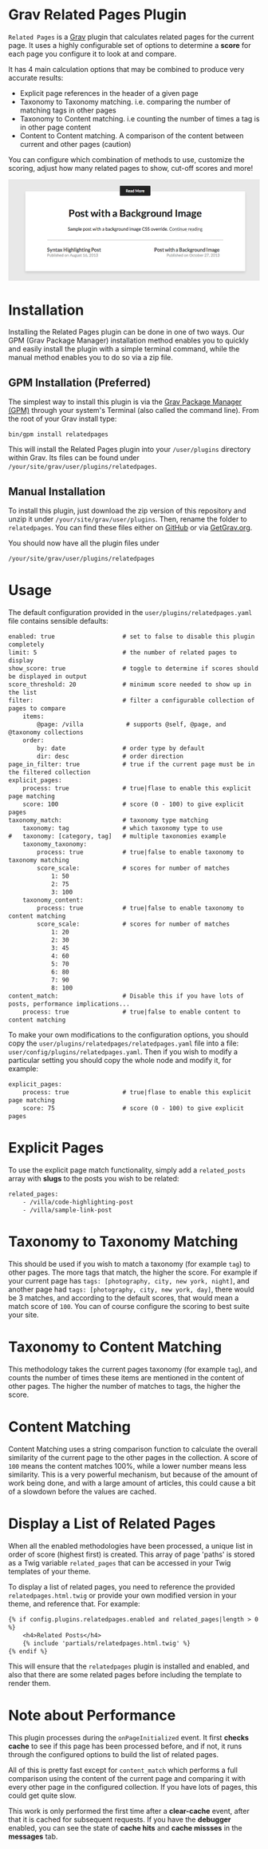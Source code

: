 # Grav Related Pages Plugin

`Related Pages` is a [Grav](http://github.com/getgrav/grav) plugin that calculates related pages for the current page. It uses a highly configurable set of options to determine a **score** for each page you configure it to look at and compare.

It has 4 main calculation options that may be combined to produce very accurate results:

* Explicit page references in the header of a given page
* Taxonomy to Taxonomy matching.  i.e. comparing the number of matching tags in other pages
* Taxonomy to Content matching.  i.e counting the number of times a tag is in other page content
* Content to Content matching.  A comparison of the content between current and other pages (caution)

You can configure which combination of methods to use, customize the scoring, adjust how many related pages to show, cut-off scores and more!

![Related Pages](assets/readme_1.png)

# Installation

Installing the Related Pages plugin can be done in one of two ways. Our GPM (Grav Package Manager) installation method enables you to quickly and easily install the plugin with a simple terminal command, while the manual method enables you to do so via a zip file.

## GPM Installation (Preferred)

The simplest way to install this plugin is via the [Grav Package Manager (GPM)](http://learn.getgrav.org/advanced/grav-gpm) through your system's Terminal (also called the command line).  From the root of your Grav install type:

    bin/gpm install relatedpages

This will install the Related Pages plugin into your `/user/plugins` directory within Grav. Its files can be found under `/your/site/grav/user/plugins/relatedpages`.

## Manual Installation

To install this plugin, just download the zip version of this repository and unzip it under `/your/site/grav/user/plugins`. Then, rename the folder to `relatedpages`. You can find these files either on [GitHub](https://github.com/getgrav/grav-plugin-relatedpages) or via [GetGrav.org](http://getgrav.org/downloads/plugins#extras).

You should now have all the plugin files under

    /your/site/grav/user/plugins/relatedpages

# Usage

The default configuration provided in the `user/plugins/relatedpages.yaml` file contains sensible defaults:

```
enabled: true                   # set to false to disable this plugin completely
limit: 5                        # the number of related pages to display
show_score: true                # toggle to determine if scores should be displayed in output
score_threshold: 20             # minimum score needed to show up in the list
filter:                         # filter a configurable collection of pages to compare
    items:
        @page: /villa            # supports @self, @page, and @taxonomy collections
    order:
        by: date                # order type by default
        dir: desc               # order direction
page_in_filter: true            # true if the current page must be in the filtered collection
explicit_pages:
    process: true               # true|flase to enable this explicit page matching
    score: 100                  # score (0 - 100) to give explicit pages
taxonomy_match:                 # taxonomy type matching
    taxonomy: tag               # which taxonomy type to use
#   taxonomy: [category, tag]   # multiple taxonomies example
    taxonomy_taxonomy:
        process: true           # true|false to enable taxonomy to taxonomy matching
        score_scale:            # scores for number of matches
            1: 50
            2: 75
            3: 100
    taxonomy_content:
        process: true           # true|false to enable taxonomy to content matching
        score_scale:            # scores for number of matches
            1: 20
            2: 30
            3: 45
            4: 60
            5: 70
            6: 80
            7: 90
            8: 100
content_match:                  # Disable this if you have lots of posts, performance implications...
    process: true               # true|false to enable content to content matching
```

To make your own modifications to the configuration options, you should copy the `user/plugins/relatedpages/relatedpages.yaml` file into a file: `user/config/plugins/relatedpages.yaml`.  Then if you wish to modify a particular setting you should copy the whole node and modify it, for example:

```
explicit_pages:
    process: true               # true|flase to enable this explicit page matching
    score: 75                   # score (0 - 100) to give explicit pages
```

# Explicit Pages

To use the explicit page match functionality, simply add a `related_posts` array with **slugs** to the posts you wish to be related:

```
related_pages:
    - /villa/code-highlighting-post
    - /villa/sample-link-post
```

# Taxonomy to Taxonomy Matching

This should be used if you wish to match a taxonomy (for example `tag`) to other pages.  The more tags that match, the higher the score.  For example if your current page has `tags: [photography, city, new york, night]`, and another page had `tags: [photography, city, new york, day]`, there would be 3 matches, and according to the default scores, that would mean a match score of `100`.  You can of course configure the scoring to best suite your site.

# Taxonomy to Content Matching

This methodology takes the current pages taxonomy (for example `tag`), and counts the number of times these items are mentioned in the content of other pages.  The higher the number of matches to tags, the higher the score.

# Content Matching

Content Matching uses a string comparison function to calculate the overall similarity of the current page to the other pages in the collection.  A score of `100` means the content matches 100%, while a lower number means less similarity.  This is a very powerful mechanism, but because of the amount of work being done, and with a large amount of articles, this could cause a bit of a slowdown before the values are cached.


# Display a List of Related Pages

When all the enabled methodologies have been processed, a unique list in order of score (highest first) is created.  This array of page 'paths' is stored as a Twig variable `related_pages` that can be accessed in your Twig templates of your theme.

To display a list of related pages, you need to reference the provided `relatedpages.html.twig` or provide your own modified version in your theme, and reference that.  For example:

```
{% if config.plugins.relatedpages.enabled and related_pages|length > 0 %}
    <h4>Related Posts</h4>
    {% include 'partials/relatedpages.html.twig' %}
{% endif %}
```

This will ensure that the `relatedpages` plugin is installed and enabled, and also that there are some related pages before including the template to render them.

# Note about Performance

This plugin processes during the `onPageInitialized` event.  It first **checks cache** to see if this page has been processed before, and if not, it runs through the configured options to build the list of related pages.

All of this is pretty fast except for `content_match` which performs a full comparison using the content of the current page and comparing it with every other page in the configured collection.  If you have lots of pages, this could get quite slow.

This work is only performed the first time after a **clear-cache** event, after that it is cached for subsequent requests.  If you have the **debugger** enabled, you can see the state of **cache hits** and **cache missses** in the **messages** tab.
